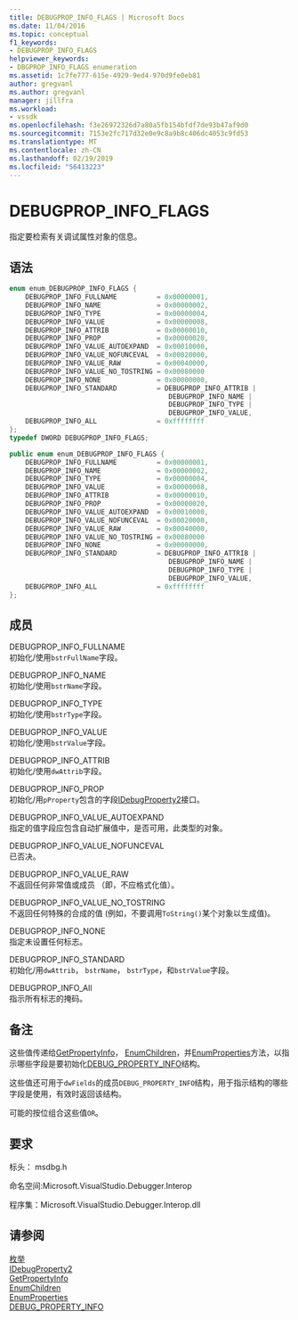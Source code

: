 ```yaml
---
title: DEBUGPROP_INFO_FLAGS | Microsoft Docs
ms.date: 11/04/2016
ms.topic: conceptual
f1_keywords:
- DEBUGPROP_INFO_FLAGS
helpviewer_keywords:
- DBGPROP_INFO_FLAGS enumeration
ms.assetid: 1c7fe777-615e-4929-9ed4-970d9fe0eb81
author: gregvanl
ms.author: gregvanl
manager: jillfra
ms.workload:
- vssdk
ms.openlocfilehash: f3e26972326d7a80a5fb154bfdf7de93b47af9d0
ms.sourcegitcommit: 7153e2fc717d32e0e9c8a9b8c406dc4053c9fd53
ms.translationtype: MT
ms.contentlocale: zh-CN
ms.lasthandoff: 02/19/2019
ms.locfileid: "56413223"
---
```

# <a name="debugpropinfoflags"></a>DEBUGPROP_INFO_FLAGS
指定要检索有关调试属性对象的信息。

## <a name="syntax"></a>语法

```cpp
enum enum_DEBUGPROP_INFO_FLAGS {
    DEBUGPROP_INFO_FULLNAME          = 0x00000001,
    DEBUGPROP_INFO_NAME              = 0x00000002,
    DEBUGPROP_INFO_TYPE              = 0x00000004,
    DEBUGPROP_INFO_VALUE             = 0x00000008,
    DEBUGPROP_INFO_ATTRIB            = 0x00000010,
    DEBUGPROP_INFO_PROP              = 0x00000020,
    DEBUGPROP_INFO_VALUE_AUTOEXPAND  = 0x00010000,
    DEBUGPROP_INFO_VALUE_NOFUNCEVAL  = 0x00020000,
    DEBUGPROP_INFO_VALUE_RAW         = 0x00040000,
    DEBUGPROP_INFO_VALUE_NO_TOSTRING = 0x00080000
    DEBUGPROP_INFO_NONE              = 0x00000000,
    DEBUGPROP_INFO_STANDARD          = DEBUGPROP_INFO_ATTRIB |
                                        DEBUGPROP_INFO_NAME |
                                        DEBUGPROP_INFO_TYPE |
                                        DEBUGPROP_INFO_VALUE,
    DEBUGPROP_INFO_ALL               = 0xffffffff
};
typedef DWORD DEBUGPROP_INFO_FLAGS;
```

```csharp
public enum enum_DEBUGPROP_INFO_FLAGS {
    DEBUGPROP_INFO_FULLNAME          = 0x00000001,
    DEBUGPROP_INFO_NAME              = 0x00000002,
    DEBUGPROP_INFO_TYPE              = 0x00000004,
    DEBUGPROP_INFO_VALUE             = 0x00000008,
    DEBUGPROP_INFO_ATTRIB            = 0x00000010,
    DEBUGPROP_INFO_PROP              = 0x00000020,
    DEBUGPROP_INFO_VALUE_AUTOEXPAND  = 0x00010000,
    DEBUGPROP_INFO_VALUE_NOFUNCEVAL  = 0x00020000,
    DEBUGPROP_INFO_VALUE_RAW         = 0x00040000,
    DEBUGPROP_INFO_VALUE_NO_TOSTRING = 0x00080000
    DEBUGPROP_INFO_NONE              = 0x00000000,
    DEBUGPROP_INFO_STANDARD          = DEBUGPROP_INFO_ATTRIB |
                                        DEBUGPROP_INFO_NAME |
                                        DEBUGPROP_INFO_TYPE |
                                        DEBUGPROP_INFO_VALUE,
    DEBUGPROP_INFO_ALL               = 0xffffffff
};
```

## <a name="members"></a>成员
DEBUGPROP_INFO_FULLNAME  
初始化/使用`bstrFullName`字段。

DEBUGPROP_INFO_NAME  
初始化/使用`bstrName`字段。

DEBUGPROP_INFO_TYPE  
初始化/使用`bstrType`字段。

DEBUGPROP_INFO_VALUE  
初始化/使用`bstrValue`字段。

DEBUGPROP_INFO_ATTRIB  
初始化/使用`dwAttrib`字段。

DEBUGPROP_INFO_PROP  
初始化/用`pProperty`包含的字段[IDebugProperty2](../../../extensibility/debugger/reference/idebugproperty2.md)接口。

DEBUGPROP_INFO_VALUE_AUTOEXPAND  
指定的值字段应包含自动扩展值中，是否可用，此类型的对象。

DEBUGPROP_INFO_VALUE_NOFUNCEVAL  
已否决。

DEBUGPROP_INFO_VALUE_RAW  
不返回任何非常值或成员 （即，不应格式化值）。

DEBUGPROP_INFO_VALUE_NO_TOSTRING  
不返回任何特殊的合成的值 (例如，不要调用`ToString()`某个对象以生成值)。

DEBUGPROP_INFO_NONE  
指定未设置任何标志。

DEBUGPROP_INFO_STANDARD  
初始化/用`dwAttrib`， `bstrName`， `bstrType`，和`bstrValue`字段。

DEBUGPROP_INFO_All  
指示所有标志的掩码。

## <a name="remarks"></a>备注
这些值传递给[GetPropertyInfo](../../../extensibility/debugger/reference/idebugproperty2-getpropertyinfo.md)， [EnumChildren](../../../extensibility/debugger/reference/idebugproperty2-enumchildren.md)，并[EnumProperties](../../../extensibility/debugger/reference/idebugstackframe2-enumproperties.md)方法，以指示哪些字段是要初始化[DEBUG_PROPERTY_INFO](../../../extensibility/debugger/reference/debug-property-info.md)结构。

这些值还可用于`dwFields`的成员`DEBUG_PROPERTY_INFO`结构，用于指示结构的哪些字段是使用，有效时返回该结构。

可能的按位组合这些值`OR`。

## <a name="requirements"></a>要求
标头： msdbg.h

命名空间:Microsoft.VisualStudio.Debugger.Interop

程序集：Microsoft.VisualStudio.Debugger.Interop.dll

## <a name="see-also"></a>请参阅
[枚举](../../../extensibility/debugger/reference/enumerations-visual-studio-debugging.md)  
[IDebugProperty2](../../../extensibility/debugger/reference/idebugproperty2.md)  
[GetPropertyInfo](../../../extensibility/debugger/reference/idebugproperty2-getpropertyinfo.md)  
[EnumChildren](../../../extensibility/debugger/reference/idebugproperty2-enumchildren.md)  
[EnumProperties](../../../extensibility/debugger/reference/idebugstackframe2-enumproperties.md)  
[DEBUG_PROPERTY_INFO](../../../extensibility/debugger/reference/debug-property-info.md)
